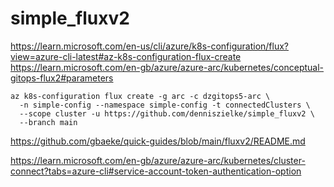 # simple_fluxv2

https://learn.microsoft.com/en-us/cli/azure/k8s-configuration/flux?view=azure-cli-latest#az-k8s-configuration-flux-create
https://learn.microsoft.com/en-gb/azure/azure-arc/kubernetes/conceptual-gitops-flux2#parameters

```
az k8s-configuration flux create -g arc -c dzgitops5-arc \
  -n simple-config --namespace simple-config -t connectedClusters \
  --scope cluster -u https://github.com/denniszielke/simple_fluxv2 \
  --branch main
```


https://github.com/gbaeke/quick-guides/blob/main/fluxv2/README.md

https://learn.microsoft.com/en-gb/azure/azure-arc/kubernetes/cluster-connect?tabs=azure-cli#service-account-token-authentication-option